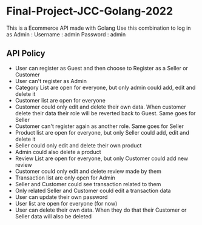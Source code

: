 # Final-Project-JCC-Golang-2022
This is a Ecommerce API made with Golang
Use this combination to log in as Admin :
Username : admin
Password : admin

## API Policy
- User can register as Guest and then choose to Register as a Seller or Customer
- User can't register as Admin
- Category List are open for everyone, but only admin could add, edit and delete it
- Customer list are open for everyone
- Customer could only edit and delete their own data. When customer delete their data their role will be reverted back to Guest. Same goes for Seller
- Customer can't register again as another role. Same goes for Seller
- Product list are open for everyone, but only Seller could add, edit and delete it
- Seller could only edit and delete their own product
- Admin could also delete a product
- Review List are open for everyone, but only Customer could add new review
- Customer could only edit and delete review made by them
- Transaction list are only open for Admin
- Seller and Customer could see transaction related to them
- Only related Seller and Customer could edit a transaction data
- User can update their own password
- User list are open for everyone (for now)
- User can delete their own data. When they do that their Customer or Seller data will also be deleted

